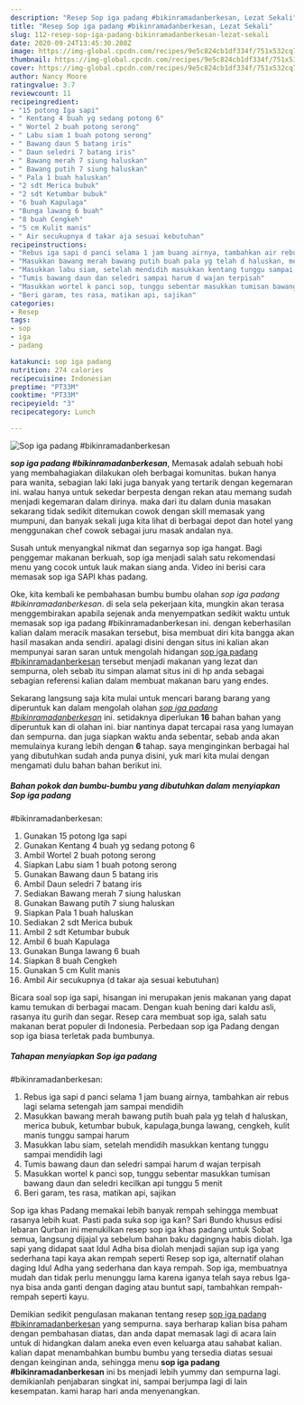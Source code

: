 ```yaml
---
description: "Resep Sop iga padang #bikinramadanberkesan, Lezat Sekali"
title: "Resep Sop iga padang #bikinramadanberkesan, Lezat Sekali"
slug: 112-resep-sop-iga-padang-bikinramadanberkesan-lezat-sekali
date: 2020-09-24T13:45:30.208Z
image: https://img-global.cpcdn.com/recipes/9e5c824cb1df334f/751x532cq70/sop-iga-padang-bikinramadanberkesan-foto-resep-utama.jpg
thumbnail: https://img-global.cpcdn.com/recipes/9e5c824cb1df334f/751x532cq70/sop-iga-padang-bikinramadanberkesan-foto-resep-utama.jpg
cover: https://img-global.cpcdn.com/recipes/9e5c824cb1df334f/751x532cq70/sop-iga-padang-bikinramadanberkesan-foto-resep-utama.jpg
author: Nancy Moore
ratingvalue: 3.7
reviewcount: 11
recipeingredient:
- "15 potong Iga sapi"
- " Kentang 4 buah yg sedang potong 6"
- " Wortel 2 buah potong serong"
- " Labu siam 1 buah potong serong"
- " Bawang daun 5 batang iris"
- " Daun seledri 7 batang iris"
- " Bawang merah 7 siung haluskan"
- " Bawang putih 7 siung haluskan"
- " Pala 1 buah haluskan"
- "2 sdt Merica bubuk"
- "2 sdt Ketumbar bubuk"
- "6 buah Kapulaga"
- "Bunga lawang 6 buah"
- "8 buah Cengkeh"
- "5 cm Kulit manis"
- " Air secukupnya d takar aja sesuai kebutuhan"
recipeinstructions:
- "Rebus iga sapi d panci selama 1 jam buang airnya, tambahkan air rebus lagi selama setengah jam sampai mendidih"
- "Masukkan bawang merah bawang putih buah pala yg telah d haluskan, merica bubuk, ketumbar bubuk, kapulaga,bunga lawang, cengkeh, kulit manis tunggu sampai harum"
- "Masukkan labu siam, setelah mendidih masukkan kentang tunggu sampai mendidih lagi"
- "Tumis bawang daun dan seledri sampai harum d wajan terpisah"
- "Masukkan wortel k panci sop, tunggu sebentar masukkan tumisan bawang daun dan seledri kecilkan api tunggu 5 menit"
- "Beri garam, tes rasa, matikan api, sajikan"
categories:
- Resep
tags:
- sop
- iga
- padang

katakunci: sop iga padang 
nutrition: 274 calories
recipecuisine: Indonesian
preptime: "PT33M"
cooktime: "PT33M"
recipeyield: "3"
recipecategory: Lunch

---
```



![Sop iga padang
#bikinramadanberkesan](https://img-global.cpcdn.com/recipes/9e5c824cb1df334f/751x532cq70/sop-iga-padang-bikinramadanberkesan-foto-resep-utama.jpg)

<b><i>sop iga padang
#bikinramadanberkesan</i></b>, Memasak adalah sebuah hobi yang membahagiakan dilakukan oleh berbagai komunitas. bukan hanya para wanita, sebagian laki laki juga banyak yang tertarik dengan kegemaran ini. walau hanya untuk sekedar berpesta dengan rekan atau memang sudah menjadi kegemaran dalam dirinya. maka dari itu dalam dunia masakan sekarang tidak sedikit ditemukan cowok dengan skill memasak yang mumpuni, dan banyak sekali juga kita lihat di berbagai depot dan hotel yang menggunakan chef cowok sebagai juru masak andalan nya.

Susah untuk menyangkal nikmat dan segarnya sop iga hangat. Bagi penggemar makanan berkuah, sop iga menjadi salah satu rekomendasi menu yang cocok untuk lauk makan siang anda. Video ini berisi cara memasak sop iga SAPI khas padang.

Oke, kita kembali ke pembahasan bumbu bumbu olahan <i>sop iga padang
#bikinramadanberkesan</i>. di sela sela pekerjaan kita, mungkin akan terasa menggembirakan apabila sejenak anda menyempatkan sedikit waktu untuk memasak sop iga padang
#bikinramadanberkesan ini. dengan keberhasilan kalian dalam meracik masakan tersebut, bisa membuat diri kita bangga akan hasil masakan anda sendiri. apalagi disini dengan situs ini kalian akan mempunyai saran saran untuk mengolah hidangan <u>sop iga padang
#bikinramadanberkesan</u> tersebut menjadi makanan yang lezat dan sempurna, oleh sebab itu simpan alamat situs ini di hp anda sebagai sebagian referensi kalian dalam membuat makanan baru yang endes.


Sekarang langsung saja kita mulai untuk mencari barang barang yang diperuntuk kan dalam mengolah olahan <u><i>sop iga padang
#bikinramadanberkesan</i></u> ini. setidaknya diperlukan <b>16</b> bahan bahan yang diperuntuk kan di olahan ini. biar nantinya dapat tercapai rasa yang lumayan dan sempurna. dan juga siapkan waktu anda sebentar, sebab anda akan memulainya kurang lebih dengan <b>6</b> tahap. saya menginginkan berbagai hal yang dibutuhkan sudah anda punya disini, yuk mari kita mulai dengan mengamati dulu bahan bahan berikut ini.

<!--inarticleads1-->

##### Bahan pokok dan bumbu-bumbu yang dibutuhkan dalam menyiapkan Sop iga padang
#bikinramadanberkesan:

1. Gunakan 15 potong Iga sapi
1. Gunakan  Kentang 4 buah yg sedang potong 6
1. Ambil  Wortel 2 buah potong serong
1. Siapkan  Labu siam 1 buah potong serong
1. Gunakan  Bawang daun 5 batang iris
1. Ambil  Daun seledri 7 batang iris
1. Sediakan  Bawang merah 7 siung haluskan
1. Gunakan  Bawang putih 7 siung haluskan
1. Siapkan  Pala 1 buah haluskan
1. Sediakan 2 sdt Merica bubuk
1. Ambil 2 sdt Ketumbar bubuk
1. Ambil 6 buah Kapulaga
1. Gunakan Bunga lawang 6 buah
1. Siapkan 8 buah Cengkeh
1. Gunakan 5 cm Kulit manis
1. Ambil  Air secukupnya (d takar aja sesuai kebutuhan)


Bicara soal sop iga sapi, hisangan ini merupakan jenis makanan yang dapat kamu temukan di berbagai macam. Dengan kuah bening dari kaldu asli, rasanya itu gurih dan segar. Resep cara membuat sop iga, salah satu makanan berat populer di Indonesia. Perbedaan sop iga Padang dengan sop iga biasa terletak pada bumbunya. 

<!--inarticleads2-->

##### Tahapan menyiapkan Sop iga padang
#bikinramadanberkesan:

1. Rebus iga sapi d panci selama 1 jam buang airnya, tambahkan air rebus lagi selama setengah jam sampai mendidih
1. Masukkan bawang merah bawang putih buah pala yg telah d haluskan, merica bubuk, ketumbar bubuk, kapulaga,bunga lawang, cengkeh, kulit manis tunggu sampai harum
1. Masukkan labu siam, setelah mendidih masukkan kentang tunggu sampai mendidih lagi
1. Tumis bawang daun dan seledri sampai harum d wajan terpisah
1. Masukkan wortel k panci sop, tunggu sebentar masukkan tumisan bawang daun dan seledri kecilkan api tunggu 5 menit
1. Beri garam, tes rasa, matikan api, sajikan


Sop iga khas Padang memakai lebih banyak rempah sehingga membuat rasanya lebih kuat. Pasti pada suka sop iga kan? Sari Bundo khusus edisi lebaran Qurban ini menukilkan resep sop iga khas padang untuk Sobat semua, langsung dijajal ya sebelum bahan baku dagingnya habis diolah. Iga sapi yang didapat saat Idul Adha bisa diolah menjadi sajian sup iga yang sederhana tapi kaya akan rempah seperti Resep sop iga, alternatif olahan daging Idul Adha yang sederhana dan kaya rempah. Sop iga, membuatnya mudah dan tidak perlu menunggu lama karena iganya telah saya rebus Iga-nya bisa anda ganti dengan daging atau buntut sapi, tambahkan rempah-rempah seperti kayu. 

Demikian sedikit pengulasan makanan tentang resep <u>sop iga padang
#bikinramadanberkesan</u> yang sempurna. saya berharap kalian bisa paham dengan pembahasan diatas, dan anda dapat memasak lagi di acara lain untuk di hidangkan dalam aneka even even keluarga atau sahabat kalian. kalian dapat menambahkan bumbu bumbu yang tersedia diatas sesuai dengan keinginan anda, sehingga menu <b>sop iga padang
#bikinramadanberkesan</b> ini bs menjadi lebih yummy dan sempurna lagi. demikianlah penjabaran singkat ini, sampai berjumpa lagi di lain kesempatan. kami harap hari anda menyenangkan.
